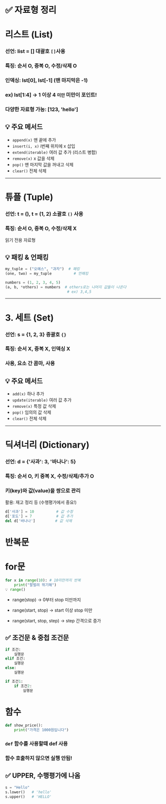  # ✅ 자료형 정리
# 리스트 (List)
### 선언: list = [] 대괄호 `[]`사용

### 특징: 순서 O, 중복 O, 수정/삭제 O

### 인덱싱: lst[0], lst[-1] (맨 마지막은 -1)

### ex) lst[1:4] → 1 이상 4 `미만` 미만이 포인트!

### 다양한 자료형 가능: [123, 'hello']

## 💡 주요 메서드

+ `append(x)`	맨 끝에 추가
+ `insert(i, x)`	i번째 위치에 x 삽입
+ `extend(iterable)`	여러 값 추가 (리스트 병합)
+ `remove(x)`	x 값을 삭제
+ `pop()`	맨 마지막 값을 꺼내고 삭제
+ `clear()`	전체 삭제
***

# 튜플 (Tuple)
### 선언: t = (), t = (1, 2) 소괄호 `()` 사용

### 특징: 순서 O, 중복 O, 수정/삭제 X

읽기 전용 자료형



## 💡 패킹 & 언패킹
```python
my_tuple = ("오예스", "과자")  # 패킹
(one, two) = my_tuple          # 언패킹

numbers = (1, 2, 3, 4, 5)  
(a, b, *others) = numbers  # others로는 나머지 값들이 나온다 
                            # ex) 3,4,5
```


***

# 3. 세트 (Set)
### 선언: s = {1, 2, 3}  중괄호 `{}`

### 특징: 순서 X, 중복 X, 인덱싱 X

### 사용, 요소 간 콤마, 사용

## 💡 주요 메서드


+ `add(x)`	하나 추가
+ `update(iterable)`	여러 값 추가
+ `remove(x)`	특정 값 삭제
+ `pop()`	임의의 값 삭제
+ `clear()`	전체 삭제


***

# 딕셔너리 (Dictionary)
### 선언: d = {'사과': 3, '바나나': 5}

### 특징: 순서 O, 키 중복 X, 수정/삭제/추가 O

### 키(key)와 값(value)을 쌍으로 관리

활용: 재고 정리 등 (수행평가에서 중요!)

```python
d['사과'] = 10          # 값 수정
d['포도'] = 7           # 값 추가
del d['바나나']         # 값 삭제
```
# 반복문

# for문
```python
for x in range(10): # 10미만까지 반복
    print("팔벌려 뛰기해")
💡 range()
```
+ range(stop) → 0부터 stop 미만까지

+ range(start, stop) → start 이상 stop 미만

+ range(start, stop, step) → step 간격으로 증가

## ✅ 조건문 & 중첩 조건문
```python
if 조건:
    실행문
elif 조건:
    실행문
else:
    실행문
```
```python
if 조건1:
    if 조건2:
        실행문
```

# 함수
```python
def show_price():
    print("가격은 1000원입니다")
```

### `def` 함수를 사용할떄 def 사용
### 함수 호출하지 않으면 실행 안됨!

## ✅ UPPER, 수행평가에 나옴

```python
s = "Hello"
s.lower()   # 'hello'
s.upper()   # 'HELLO'
```